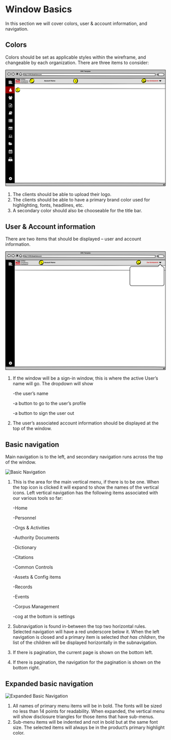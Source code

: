 # Window Basics

In this section we will cover colors, user & account information, and navigation.

## Colors

Colors should be set as applicable styles within the wireframe, and changeable by each organization. There are three items to consider:

![Window color basics](../../.gitbook/assets/5)

1. The clients should be able to upload their logo.
2. The clients should be able to have a primary brand color used for highlighting, fonts, headlines, etc.
3. A secondary color should also be chooseable for the title bar.

## User & Account information

There are two items that should be displayed – user and account information.

![User and Account information](../../.gitbook/assets/6)

1.  If the window will be a sign-in window, this is where the active User’s name will go. The dropdown will show

    \-the user’s name

    \-a button to go to the user’s profile

    \-a button to sign the user out
2. The user’s associated account information should be displayed at the top of the window.

## Basic navigation

Main navigation is to the left, and secondary navigation runs across the top of the window.

![Basic Navigation](https://www.complianceascode.net/wp-content/uploads/2021/11/Basic-Navigation.png)

1.  This is the area for the main vertical menu, if there is to be one. When the top icon is clicked it will expand to show the names of the vertical icons. Left vertical navigation has the following items associated with our various tools so far:

    \-Home

    \-Personnel

    \-Orgs & Activities

    \-Authority Documents

    \-Dictionary

    \-Citations

    \-Common Controls

    \-Assets & Config items

    \-Records

    \-Events

    \-Corpus Management

    \-cog at the bottom is settings
2. Subnavigation is found in-between the top two horizontal rules. Selected navigation will have a red underscore below it. When the left navigation is closed and a primary item is selected _that has children_, the list of the children will be displayed horizontally in the subnavigation.
3. If there is pagination, the current page is shown on the bottom left.
4. If there is pagination, the navigation for the pagination is shown on the bottom right.

## **Expanded basic navigation**

![Expanded Basic Navigation](https://www.complianceascode.net/wp-content/uploads/2021/11/Expanded-Basic-Navigation.png)

1. All names of primary menu items will be in bold. The fonts will be sized no less than 14 points for readability. When expanded, the vertical menu will show disclosure triangles for those items that have sub-menus.
2. Sub-menu items will be indented and not in bold but at the same font size. The selected items will always be in the product’s primary highlight color.
